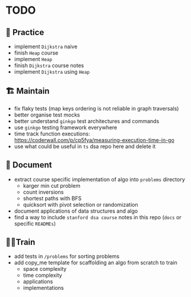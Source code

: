 # TODO

## 💪 Practice
- implement `Dijkstra` naive
- finish `Heap` course
- implement `Heap`
- finish `Dijkstra` course notes
- implement `Dijkstra` using `Heap`

## 🏗️ Maintain
- fix flaky tests (map keys ordering is not reliable in graph traversals)
- better organise test mocks
- better understand `ginkgo` test architectures and commands
- use `ginkgo` testing framework everywhere
- time track function executions: https://coderwall.com/p/cp5fya/measuring-execution-time-in-go
- use what could be useful in `ts` dsa repo here and delete it

## 📔 Document
- extract course specific implementation of algo into `problems` directory
    - karger min cut problem
    - count inversions
    - shortest paths with BFS
    - quicksort with pivot selection or randomization
- document applications of data structures and algo
- find a way to include `stanford dsa course` notes in this repo (`docs` or specific `READMEs`)

## 🧗‍♂️Train
- add tests in `/problems` for sorting problems
- add copy_me template for scaffolding an algo from scratch to train
    - space complexity
    - time complexity
    - applications
    - implementations
